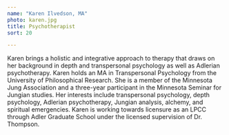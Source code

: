 ```yaml
---
name: "Karen Ilvedson, MA"
photo: karen.jpg
title: Psychotherapist
sort: 20

---
```


Karen brings a holistic and integrative approach to therapy that draws on her background in depth and transpersonal psychology as well as Adlerian psychotherapy. Karen holds an MA in Transpersonal Psychology from the University of Philosophical Research. She is a member of the Minnesota Jung Association and a three-year participant in the Minnesota Seminar for Jungian studies. Her interests include transpersonal psychology, depth psychology, Adlerian psychotherapy, Jungian analysis, alchemy, and spiritual emergencies. Karen is working towards licensure as an LPCC through Adler Graduate School under the licensed supervision of Dr. Thompson.
